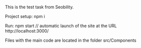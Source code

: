 This is the test task from Seobility.

Project setup:    npm i

Run:              npm start    // automatic launch of the site at the URL http://localhost:3000/


Files with the main code are located in the folder src/Components